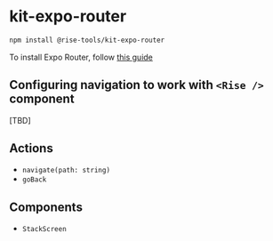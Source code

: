 # kit-expo-router

```sh
npm install @rise-tools/kit-expo-router
```

To install Expo Router, follow [this guide](https://docs.expo.dev/router/installation/)

## Configuring navigation to work with `<Rise />` component

[TBD]

## Actions

- `navigate(path: string)`
- `goBack`

## Components

- `StackScreen`
